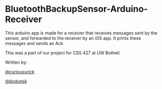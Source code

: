 # BluetoothBackupSensor-Arduino-Receiver
This arduino app is made for a receiver that receives messages sent by the sensor, 
and forwarded to the receiver by an iOS app. It prints these messages and sends an Ack.

This was a part of our project for CSS 427 at UW Bothell.

Written by:

[@curiousurick](https://github.com/curiousurick)

[@jbobotek](https://github.com/jbobotek)
